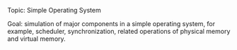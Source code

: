 Topic: Simple Operating System

Goal: simulation of major components in a simple operating system, for example, scheduler, synchronization, 
related operations of physical memory and virtual memory. 
